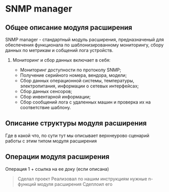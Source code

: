 # SNMP manager

## Общее описание модуля расширения

SNMP manager - стандартный модуль расширения, предназначеный для обеспечения функционала по шаблонизированному мониторингу, сбору данных по метрикам и собщений лога устройств. 

1) Мониторинг и сбор данных включает в себя:

   * Мониторинг доступности по протоколу SNMP;
   * Получение серийного номера, вендора, модели;
   * Сбор данных операционной системы, температуры, электропитания, информации о сетевых интерфейсах;
   * Сбор данных сенсоров;
   * Сбор инвентарной информации;
   * Сбор сообщений лога с удаленных машин и проверка их на соответствие шаблону.

## Описание структуры модуля расширения

Где в какой что, по сути тут мы описывает верхнеурово сценарий работы с этим типом модуля расширения

## Операции модуля расширения

Операция 1 + ссылка на ее доку (если описана)

> Сделал проект
> Реализовал по нашим инструкциям нужные n-функций модуля расширения
> Сдеплоил его